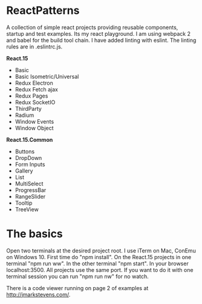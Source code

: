 # ReactPatterns

A collection of simple react projects providing reusable components, startup and test examples. Its my react playground.
I am using webpack 2 and babel for the build tool chain.
I have added linting with eslint. The linting rules are in .eslintrc.js.

**React.15**
*  Basic
*  Basic Isometric/Universal
*  Redux Electron
*  Redux Fetch ajax
*  Redux Pages
*  Redux SocketIO
*  ThirdParty
  *  Radium
*  Window Events
*  Window Object

**React.15.Common**
*  Buttons
*  DropDown
*  Form Inputs
*  Gallery
*  List
*  MultiSelect
*  ProgressBar
*  RangeSlider
*  Tooltip
*  TreeView

# The basics

Open two terminals at the desired project root. I use iTerm on Mac, ConEmu on Windows 10.
First time do "npm install". On the React.15 projects in one terminal "npm run ww".
In the other terminal "npm start".
In your browser localhost:3500. All projects use the same port.
If you want to do it with one terminal session you can run "npm run nw" for no watch.


There is a code viewer running on page 2 of examples at http://jmarkstevens.com/.
